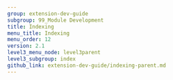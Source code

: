 ```yaml
---
group: extension-dev-guide
subgroup: 99_Module Development 
title: Indexing
menu_title: Indexing
menu_order: 12
version: 2.1
level3_menu_node: level3parent
level3_subgroup: index
github_link: extension-dev-guide/indexing-parent.md
---
```


